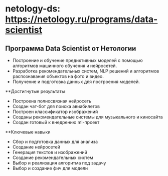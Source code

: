 # netology-ds: https://netology.ru/programs/data-scientist
## Программа Data Scientist от Нетологии

- Построение и обучение предиктивных моделей с помощью алгоритмов машинного обучения и нейросетей. 
- Разработка рекомендательных систем, NLP решений и алгоритмов распознавания объектов на фото и видео. 
- Получение и подготовка данных для построения моделей.

**Достигнутые результаты
- Построена полносвязная нейросеть
- Создан чат-бот для поиска авиабилетов
- Построен классификатор изображений
- Созданы рекомендательные системы для музыкального и киносайта
- Создан готовый к внедрению ml-проект

**Ключевые навыки
- Сбор и подготовка данных для анализа
- Создание нейросетей
- Генерация текстов и изображений
- Создание рекомендательных систем
- Выбор и реализация алгоритма под задачу
- Выбор и создание фич для модели
